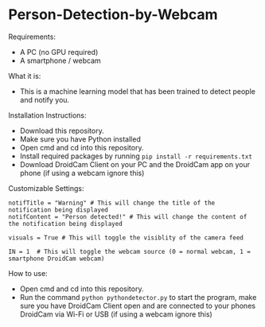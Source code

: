 # Person-Detection-by-Webcam

Requirements:
 - A PC (no GPU required)
 - A smartphone / webcam
 
 What it is:
 -  This is a machine learning model that has been trained to detect people and notify you.
 
 Installation Instructions:
 
 - Download this repository.
 - Make sure you have Python installed
 - Open cmd and cd into this repository.
 - Install required packages by running ``` pip install -r requirements.txt ```
 - Download DroidCam Client on your PC and the DroidCam app on your phone (if using a webcam ignore this)

 Customizable Settings:
 ```
 notifTitle = "Warning" # This will change the title of the notification being displayed
 notifContent = "Person detected!" # This will change the content of the notification being displayed

 visuals = True # This will toggle the visiblity of the camera feed
 
 IN = 1  # This will toggle the webcam source (0 = normal webcam, 1 = smartphone DroidCam webcam)
```

 How to use:
 
 - Open cmd and cd into this repository.
 - Run the command ``` python pythondetector.py ``` to start the program, make sure you have DroidCam Client open and are connected to your phones DroidCam via Wi-Fi or USB (if using a webcam ignore this)
